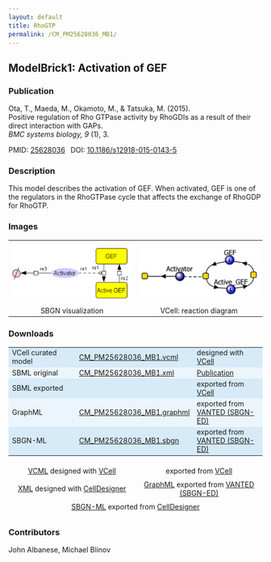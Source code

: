 ```yaml
---
layout: default
title: RhoGTP
permalink: /CM_PM25628036_MB1/
---
```

## ModelBrick1: Activation of GEF

### Publication 

Ota, T., Maeda, M., Okamoto, M., & Tatsuka, M. (2015). <br />
Positive regulation of Rho GTPase activity by RhoGDIs as a result of their direct interaction with GAPs. <br />
<i> BMC systems biology, 9 </i> (1), 3.

 PMID: <a href="https://www.ncbi.nlm.nih.gov/pubmed/?term=25628036">25628036</a>&ensp; 
 DOI: <a href="https://doi.org/10.1186/s12918-015-0143-5">10.1186/s12918-015-0143-5</a><br />

### Description
This model describes the activation of GEF. When activated, GEF is one of the regulators in the RhoGTPase cycle that affects the exchange of RhoGDP for RhoGTP.

### Images

<center>
<table>
 <td align="center" width="33%"><a href="https://modelbricks.github.io/images/SBGNfiles/MB_RhoGTP_GEF.PNG"><img width="300" src="/images/SBGNfiles/MB_RhoGTP_GEF.PNG"/></a></td>
 <td align="center" width="33%"><a href="https://modelbricks.github.io/images/Vcellimages/MB_RhoGTP_GEFact_VCellDiagram.PNG"><img width="300" src="/images/Vcellimages/MB_RhoGTP_GEFact_VCellDiagram.PNG"/></a></td>
 <tr>
  <td align="center" width="33%"> SBGN visualization </td>
  <td align="center" width="33%"> VCell: reaction diagram </td>
 </tr>
 </table>
 </center>

### Downloads 

<center>
 <table>
  <td width="33%" bgcolor="#D6EAF8">VCell curated model </td>
  <td width="33%" bgcolor="#D6EAF8"><a href="/modelbricks/VCML_SBMLfiles/CM_PM25628036_MB1.vcml">CM_PM25628036_MB1.vcml</a></td>
  <td width="33%" bgcolor="#D6EAF8"> designed with <a href="http://vcell.org"> VCell</a></td>
  <tr>
   <td bgcolor="#EBF5FB">SBML original </td>
   <td bgcolor="#EBF5FB"><a href="/modelbricks/SBGNexecutablefiles/CM_PM25628036_MB1.xml">CM_PM25628036_MB1.xml</a></td>
   <td bgcolor="#EBF5FB"> <a href="https://doi.org/10.1186/s12918-015-0143-5">Publication</a></td>
  </tr>
  <tr>
   <td bgcolor="#D6EAF8">SBML exported </td>
   <td bgcolor="#D6EAF8"><!--<a href="/modelbricks/SBGNexecutablefiles/CM_PM25628036_MB1.xml">CM_PM25628036_MB1.xml</a>--></td>
   <td bgcolor="#D6EAF8"> exported from <a href="http://vcell.org"> VCell</a></td>
  </tr>
  <tr>
   <td bgcolor="#EBF5FB">GraphML </td>
   <td bgcolor="#EBF5FB"><a href="/modelbricks/SBGNexecutablefiles/CM_PM25628036_MB1.graphml">CM_PM25628036_MB1.graphml</a></td>
   <td bgcolor="#EBF5FB"> exported from <a href="https://immersive-analytics.infotech.monash.edu/vanted/addons/sbgn-ed/">VANTED (SBGN-ED)</a></td>
  </tr>
  <tr>
   <td bgcolor="#D6EAF8">SBGN-ML </td>
   <td bgcolor="#D6EAF8"><a href="/modelbricks/SBGNexecutablefiles/CM_PM25628036_MB1.sbgn">CM_PM25628036_MB1.sbgn</a></td>
   <td bgcolor="#D6EAF8"> exported from <a href="https://immersive-analytics.infotech.monash.edu/vanted/addons/sbgn-ed/">VANTED (SBGN-ED)</a></td>
  </tr>
 </table>
</center>

 <center> 
 <table style="border-collapse:separate; border-spacing:0 5px;"> 
   <td align="center" width="33%"><a href="/modelbricks/VCML_SBMLfiles/CM_PM25628036_MB1.vcml">VCML</a> designed with <a href="http://vcell.org"> VCell</a> </td> 
   <td align="center" width="33%"><!--<a href=".xml">SBML</a>--> exported from <a href="http://vcell.org"> VCell </a> </td>
  <tr>
   <td align="center" width="33%"><a href="/modelbricks/SBGNexecutablefiles/CM_PM25628036_MB1.xml">XML</a> designed with <a href="http://www.celldesigner.org/">CellDesigner</a></td>
   <td align="center" width="33%"><a href="/modelbricks/SBGNexecutablefiles/CM_PM25628036_MB1.graphml">GraphML</a> exported from <a href="https://immersive-analytics.infotech.monash.edu/vanted/addons/sbgn-ed/">VANTED (SBGN-ED)</a></td>
 </tr>
 <tr>
 <td colspan="2" align="center" width="33%"><a href="/modelbricks/SBGNexecutablefiles/CM_PM25628036_MB1.sbgn">SBGN-ML</a> exported from <a href="http://www.celldesigner.org/">CellDesigner</a></td>
 </tr>
 </table>
</center>
  
### Contributors
John Albanese, Michael Blinov
